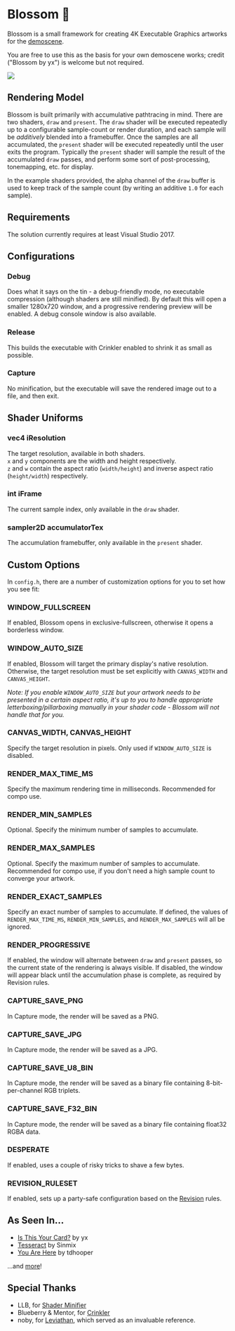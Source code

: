 # Blossom 🌸

Blossom is a small framework for creating 4K Executable Graphics artworks for the [demoscene](https://en.wikipedia.org/wiki/Demoscene).

You are free to use this as the basis for your own demoscene works; credit ("Blossom by yx") is welcome but not required.

![](docs/screenshot.jpg)

## Rendering Model
Blossom is built primarily with accumulative pathtracing in mind. There are two shaders, `draw` and `present`. The `draw` shader will be executed repeatedly up to a configurable sample-count or render duration, and each sample will be _additively_ blended into a framebuffer. Once the samples are all accumulated, the `present` shader will be executed repeatedly until the user exits the program. Typically the `present` shader will sample the result of the accumulated `draw` passes, and perform some sort of post-processing, tonemapping, etc. for display.

In the example shaders provided, the alpha channel of the `draw` buffer is used to keep track of the sample count (by writing an additive `1.0` for each sample).

## Requirements
The solution currently requires at least Visual Studio 2017.

## Configurations

### Debug
Does what it says on the tin - a debug-friendly mode, no executable compression (although shaders are still minified). By default this will open a smaller 1280x720 window, and a progressive rendering preview will be enabled. A debug console window is also available.

### Release
This builds the executable with Crinkler enabled to shrink it as small as possible.

### Capture
No minification, but the executable will save the rendered image out to a file, and then exit.

## Shader Uniforms

### vec4 iResolution
The target resolution, available in both shaders.  
`x` and `y` components are the width and height respectively.  
`z` and `w` contain the aspect ratio (`width/height`) and inverse aspect ratio (`height/width`) respectively.

### int iFrame
The current sample index, only available in the `draw` shader.

### sampler2D accumulatorTex
The accumulation framebuffer, only available in the `present` shader.

## Custom Options
In `config.h`, there are a number of customization options for you to set how you see fit:

### WINDOW\_FULLSCREEN
If enabled, Blossom opens in exclusive-fullscreen, otherwise it opens a borderless window.

### WINDOW\_AUTO\_SIZE
If enabled, Blossom will target the primary display's native resolution. Otherwise, the target resolution must be set explicitly with `CANVAS_WIDTH` and `CANVAS_HEIGHT`.

_Note: If you enable `WINDOW_AUTO_SIZE` but your artwork needs to be presented in a certain aspect ratio, it's up to you to handle appropriate letterboxing/pillarboxing manually in your shader code - Blossom will not handle that for you._

### CANVAS\_WIDTH, CANVAS\_HEIGHT
Specify the target resolution in pixels. Only used if `WINDOW_AUTO_SIZE` is disabled.

### RENDER\_MAX\_TIME\_MS
Specify the maximum rendering time in milliseconds. Recommended for compo use.

### RENDER\_MIN\_SAMPLES
Optional. Specify the minimum number of samples to accumulate.

### RENDER\_MAX\_SAMPLES
Optional. Specify the maximum number of samples to accumulate. Recommended for compo use, if you don't need a high sample count to converge your artwork.

### RENDER\_EXACT\_SAMPLES
Specify an exact number of samples to accumulate. If defined, the values of `RENDER_MAX_TIME_MS`, `RENDER_MIN_SAMPLES`, and `RENDER_MAX_SAMPLES` will all be ignored.

### RENDER\_PROGRESSIVE
If enabled, the window will alternate between `draw` and `present` passes, so the current state of the rendering is always visible. If disabled, the window will appear black until the accumulation phase is complete, as required by Revision rules.

### CAPTURE\_SAVE\_PNG
In Capture mode, the render will be saved as a PNG.

### CAPTURE\_SAVE\_JPG
In Capture mode, the render will be saved as a JPG.

### CAPTURE\_SAVE\_U8\_BIN
In Capture mode, the render will be saved as a binary file containing 8-bit-per-channel RGB triplets.

### CAPTURE\_SAVE\_F32\_BIN
In Capture mode, the render will be saved as a binary file containing float32 RGBA data.

### DESPERATE
If enabled, uses a couple of risky tricks to shave a few bytes.

### REVISION_RULESET
If enabled, sets up a party-safe configuration based on the [Revision](https://revision-party.net/competitions/graphics-competitions) rules.

## As Seen In...
* [Is This Your Card?](https://demozoo.org/graphics/307508/) by yx
* [Tesseract](https://demozoo.org/graphics/292406/) by Sinmix
* [You Are Here](https://demozoo.org/graphics/292426/) by tdhooper

...and [more](https://demozoo.org/productions/tagged/blossom/)!

## Special Thanks
* LLB, for [Shader Minifier](https://github.com/laurentlb/Shader_Minifier)
* Blueberry & Mentor, for [Crinkler](https://github.com/runestubbe/Crinkler)
* noby, for [Leviathan](https://github.com/armak/Leviathan-2.0), which served as an invaluable reference.
